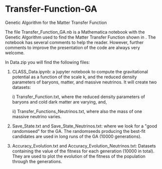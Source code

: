 # Transfer-Function-GA
Genetic Algorithm for the Matter Transfer Function

The file Transfer_Function_GA.nb is a Mathematica notebook with the Genetic Algorithm used to find the Matter Transfer Function shown in . The notebook has several comments to help the reader. However, further comments to improve the presentation of the code are always very welcome. 

In Data.zip you will find the following files:

1) CLASS_Data.ipynb: a jupyter notebook to compute the gravitational potential as a function of the scale k, and the reduced density parameters of baryons, matter, and massive neutrinos. It will create two datasets:

    i) Transfer_Function.txt, where the reduced density parameters of baryons and cold dark matter are varying, and,
    
   ii) Transfer_Functions_Neutrinos.txt, where also the mass of one massive neutrino varies.

2) Save_State.txt and Save_State_Neutrinos.txt: where we look for a "good randomseed" for the GA. The randomseeds producing the best-fit candidates are used in long runs of the GA (10000 generations).

3) Accuracy_Evolution.txt and Accuracy_Evolution_Neutrinos.txt: Datasets containing the value of the fitness for each generation (10000 in total). They are used to plot the evolution of the fitness of the population through the generations.
